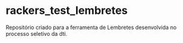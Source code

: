 # rackers_test_lembretes
Repositório criado para a ferramenta de Lembretes desenvolvida no processo seletivo da dti.
